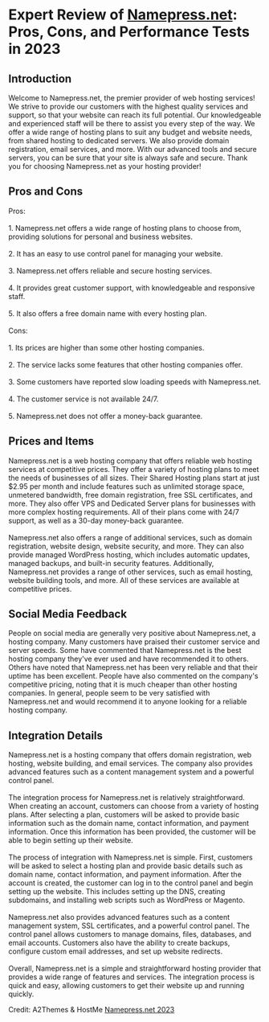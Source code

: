 <h1>Expert Review of <a href="https://a2themes.com/namepressnet-reviews">Namepress.net</a>: Pros, Cons, and Performance Tests in 2023</h1>
<h2>Introduction</h2>
Welcome to Namepress.net, the premier provider of web hosting services! We strive to provide our customers with the highest quality services and support, so that your website can reach its full potential. Our knowledgeable and experienced staff will be there to assist you every step of the way. We offer a wide range of hosting plans to suit any budget and website needs, from shared hosting to dedicated servers. We also provide domain registration, email services, and more. With our advanced tools and secure servers, you can be sure that your site is always safe and secure. Thank you for choosing Namepress.net as your hosting provider!
<h2>Pros and Cons</h2>
Pros:<br><br>1. Namepress.net offers a wide range of hosting plans to choose from, providing solutions for personal and business websites.<br><br>2. It has an easy to use control panel for managing your website.<br><br>3. Namepress.net offers reliable and secure hosting services.<br><br>4. It provides great customer support, with knowledgeable and responsive staff.<br><br>5. It also offers a free domain name with every hosting plan.<br><br>Cons:<br><br>1. Its prices are higher than some other hosting companies.<br><br>2. The service lacks some features that other hosting companies offer.<br><br>3. Some customers have reported slow loading speeds with Namepress.net.<br><br>4. The customer service is not available 24/7.<br><br>5. Namepress.net does not offer a money-back guarantee.
<h2>Prices and Items</h2>
Namepress.net is a web hosting company that offers reliable web hosting services at competitive prices. They offer a variety of hosting plans to meet the needs of businesses of all sizes. Their Shared Hosting plans start at just $2.95 per month and include features such as unlimited storage space, unmetered bandwidth, free domain registration, free SSL certificates, and more. They also offer VPS and Dedicated Server plans for businesses with more complex hosting requirements. All of their plans come with 24/7 support, as well as a 30-day money-back guarantee.<br><br>Namepress.net also offers a range of additional services, such as domain registration, website design, website security, and more. They can also provide managed WordPress hosting, which includes automatic updates, managed backups, and built-in security features. Additionally, Namepress.net provides a range of other services, such as email hosting, website building tools, and more. All of these services are available at competitive prices.
<h2>Social Media Feedback</h2>
People on social media are generally very positive about Namepress.net, a hosting company. Many customers have praised their customer service and server speeds. Some have commented that Namepress.net is the best hosting company they've ever used and have recommended it to others. Others have noted that Namepress.net has been very reliable and that their uptime has been excellent. People have also commented on the company's competitive pricing, noting that it is much cheaper than other hosting companies. In general, people seem to be very satisfied with Namepress.net and would recommend it to anyone looking for a reliable hosting company.
<h2>Integration Details</h2>
Namepress.net is a hosting company that offers domain registration, web hosting, website building, and email services. The company also provides advanced features such as a content management system and a powerful control panel.<br><br>The integration process for Namepress.net is relatively straightforward. When creating an account, customers can choose from a variety of hosting plans. After selecting a plan, customers will be asked to provide basic information such as the domain name, contact information, and payment information. Once this information has been provided, the customer will be able to begin setting up their website.<br><br>The process of integration with Namepress.net is simple. First, customers will be asked to select a hosting plan and provide basic details such as domain name, contact information, and payment information. After the account is created, the customer can log in to the control panel and begin setting up the website. This includes setting up the DNS, creating subdomains, and installing web scripts such as WordPress or Magento.<br><br>Namepress.net also provides advanced features such as a content management system, SSL certificates, and a powerful control panel. The control panel allows customers to manage domains, files, databases, and email accounts. Customers also have the ability to create backups, configure custom email addresses, and set up website redirects.<br><br>Overall, Namepress.net is a simple and straightforward hosting provider that provides a wide range of features and services. The integration process is quick and easy, allowing customers to get their website up and running quickly.
<p>Credit: A2Themes & HostMe <a href="https://a2themes.com/namepressnet-reviews">Namepress.net 2023</a></p>